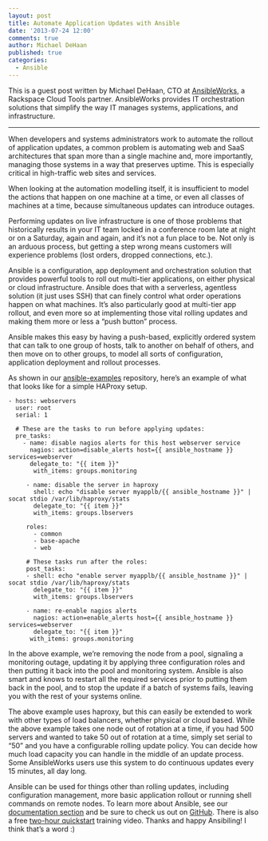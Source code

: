 ```yaml
---
layout: post
title: Automate Application Updates with Ansible
date: '2013-07-24 12:00'
comments: true
author: Michael DeHaan
published: true
categories:
  - Ansible
---
```

This is a guest post written by Michael DeHaan, CTO at [AnsibleWorks][1], a Rackspace Cloud Tools partner. AnsibleWorks provides IT orchestration solutions that simplify the way IT manages systems, applications, and infrastructure.

----

When developers and systems administrators work to automate the rollout of application updates, a common problem is automating web and SaaS architectures that span more than a single machine and, more importantly, managing those systems in a way that preserves uptime. This is especially critical in high-traffic web sites and services.

When looking at the automation modelling itself, it is insufficient to model the actions that happen on one machine at a time, or even all classes of machines at a time, because simultaneous updates can introduce outages.<!-- more -->

Performing updates on live infrastructure is one of those problems that historically results in your IT team locked in a conference room late at night or on a Saturday, again and again, and it’s not a fun place to be. Not only is an arduous process, but getting a step wrong means customers will experience problems (lost orders, dropped connections, etc.).

Ansible is a configuration, app deployment and orchestration solution that provides powerful tools to roll out multi-tier applications, on either physical or cloud infrastructure. Ansible does that with a serverless, agentless solution (it just uses SSH) that can finely control what order operations happen on what machines. It’s also particularly good at multi-tier app rollout, and even more so at implementing those vital rolling updates and making them more or less a “push button” process.

Ansible makes this easy by having a push-based, explicitly ordered system that can talk to one group of hosts, talk to another on behalf of others, and then move on to other groups, to model all sorts of configuration, application deployment and rollout processes.

As shown in our [ansible-examples][2] repository, here’s an example of what that looks like for a simple HAProxy setup.

```
- hosts: webservers
  user: root
  serial: 1
 
  # These are the tasks to run before applying updates:
  pre_tasks:
    - name: disable nagios alerts for this host webserver service
      nagios: action=disable_alerts host={{ ansible_hostname }} services=webserver
      delegate_to: "{{ item }}"
       with_items: groups.monitoring

     - name: disable the server in haproxy
       shell: echo "disable server myapplb/{{ ansible_hostname }}" | socat stdio /var/lib/haproxy/stats
       delegate_to: "{{ item }}"
       with_items: groups.lbservers

     roles:
       - common
       - base-apache
       - web

     # These tasks run after the roles:
     post_tasks:
     - shell: echo "enable server myapplb/{{ ansible_hostname }}" | socat stdio /var/lib/haproxy/stats
       delegate_to: "{{ item }}"
       with_items: groups.lbservers

     - name: re-enable nagios alerts
       nagios: action=enable_alerts host={{ ansible_hostname }} services=webserver
       delegate_to: "{{ item }}"
      with_items: groups.monitoring
```

In the above example, we’re removing the node from a pool, signaling a monitoring outage, updating it by applying three configuration roles and then putting it back into the pool and monitoring system. Ansible is also smart and knows to restart all the required services prior to putting them back in the pool, and to stop the update if a batch of systems fails, leaving you with the rest of your systems online.

The above example uses haproxy, but this can easily be extended to work with other types of load balancers, whether physical or cloud based. While the above example takes one node out of rotation at a time, if you had 500 servers and wanted to take 50 out of rotation at a time, simply set serial to “50” and you have a configurable rolling update policy. You can decide how much load capacity you can handle in the middle of an update process. Some AnsibleWorks users use this system to do continuous updates every 15 minutes, all day long.

Ansible can be used for things other than rolling updates, including configuration management, more basic application rollout or running shell commands on remote nodes. To learn more about Ansible, see our [documentation section][3] and be sure to check us out on [GitHub][4]. There is also a free [two-hour quickstart][5] training video. Thanks and happy Ansibiling! I think that’s a word :)

[1]: http://ansibleworks.com/
[2]: https://github.com/ansible/ansible-examples
[3]: http://ansibleworks.com/docs/
[4]: https://github.com/ansible/ansible
[5]: http://www.ansibleworks.com/quickstart/
